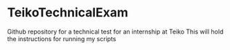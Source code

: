 # TeikoTechnicalExam
Github repository for a technical test for an internship at Teiko
This will hold the instructions for running my scripts
